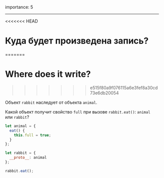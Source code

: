 importance: 5

---

<<<<<<< HEAD
# Куда будет произведена запись?
=======
# Where does it write?
>>>>>>> e515f80a9f076115a6e3fef8a30cd73e6db20054

Объект `rabbit` наследует от объекта `animal`.

Какой объект получит свойство `full` при вызове `rabbit.eat()`: `animal` или `rabbit`? 

```js
let animal = {
  eat() {
    this.full = true;
  }
};

let rabbit = {
  __proto__: animal
};

rabbit.eat();
```

